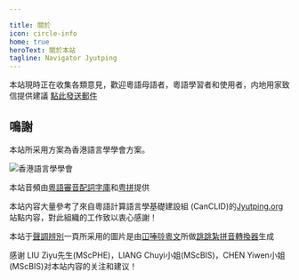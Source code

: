 ```yaml
---

title: 關於
icon: circle-info
home: true
heroText: 關於本站
tagline: Navigator Jyutping
---
```


本站現時正在收集各類意見，歡迎粵語母語者，粵語學習者和使用者，内地用家致信提供建議 [點此發送郵件](mailto:Guanzhang.WANG@my.cityu.edu.hk)

## 鳴謝

本站所采用方案為香港語言學學會方案。

![香港語言學學會](https://lshk.org/wp-content/uploads/2022/11/blankLSHK_banner-1024x219.png)

本站音頻由[粵語審音配詞字庫](https://humanum.arts.cuhk.edu.hk/Lexis/lexi-can/)和[粤拼](https://jyutping.org/)提供

本站内容大量參考了來自粵語計算語言學基礎建設組 (CanCLID)的[Jyutping.org](https://jyutping.org/)站點内容，對此組織的工作致以衷心感謝！

<VPCard
  title="粵語計算語言學基礎建設組 (CanCLID)"
  desc="Cantonese Computational Linguistics Infrastructure Development Workgroup"
  logo="https://avatars.githubusercontent.com/u/68556084?s=200&v=4"
  link="https://github.com/CanCLID"
  background="white"
/>

本站于[聲調辨別](practice/tone_difference)一頁所采用的圖片是由[冚唪唥粵文](https://hambaanglaang.hk/)所做[跳跳紮拼音轉換器](http://test.hambaanglaang.hk/)生成

<VPCard
  title="冚唪唥粵文"
  desc="Viveik Mohan Saigal 同 Chaak Ming Lau 博士的個人倡議計劃"
  logo="https://words.hk/static/learn/hambaanglaang.png"
  link="https://hambaanglaang.hk/"
  background="white"
/>

感谢 LIU Ziyu先生(MScPHE)，LIANG Chuyi小姐(MScBIS)，CHEN Yiwen小姐(MScBIS)对本站内容的关注和建议！